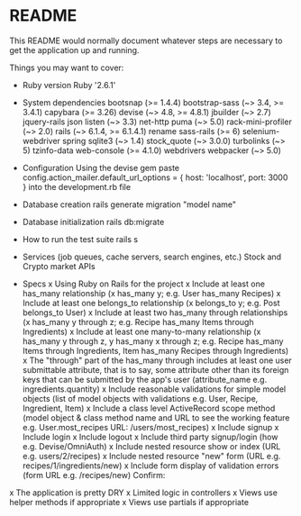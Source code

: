 # README

This README would normally document whatever steps are necessary to get the
application up and running.

Things you may want to cover:

* Ruby version
Ruby '2.6.1'
* System dependencies
  bootsnap (>= 1.4.4)
  bootstrap-sass (~> 3.4, >= 3.4.1)
  capybara (>= 3.26)
  devise (~> 4.8, >= 4.8.1)
  jbuilder (~> 2.7)
  jquery-rails
  json
  listen (~> 3.3)
  net-http
  puma (~> 5.0)
  rack-mini-profiler (~> 2.0)
  rails (~> 6.1.4, >= 6.1.4.1)
  rename
  sass-rails (>= 6)
  selenium-webdriver
  spring
  sqlite3 (~> 1.4)
  stock_quote (~> 3.0.0)
  turbolinks (~> 5)
  tzinfo-data
  web-console (>= 4.1.0)
  webdrivers
  webpacker (~> 5.0)
* Configuration
Using the devise gem
paste config.action_mailer.default_url_options = { host: 'localhost', port: 3000 } into the development.rb file

* Database creation
rails generate migration "model name"

* Database initialization
rails db:migrate

* How to run the test suite
rails s

* Services (job queues, cache servers, search engines, etc.)
Stock and Crypto market APIs


* Specs
 x Using Ruby on Rails for the project
 x Include at least one has_many relationship (x has_many y; e.g. User has_many Recipes)
 x Include at least one belongs_to relationship (x belongs_to y; e.g. Post belongs_to User)
 x Include at least two has_many through relationships (x has_many y through z; e.g. Recipe has_many Items through Ingredients)
 x Include at least one many-to-many relationship (x has_many y through z, y has_many x through z; e.g. Recipe has_many Items through Ingredients, Item has_many Recipes through Ingredients)
 x The "through" part of the has_many through includes at least one user submittable attribute, that is to say, some attribute other than its foreign keys that can be submitted by the app's user (attribute_name e.g. ingredients.quantity)
 x Include reasonable validations for simple model objects (list of model objects with validations e.g. User, Recipe, Ingredient, Item)
 x Include a class level ActiveRecord scope method (model object & class method name and URL to see the working feature e.g. User.most_recipes URL: /users/most_recipes)
 x Include signup
 x Include login
 x Include logout
 x Include third party signup/login (how e.g. Devise/OmniAuth)
 x Include nested resource show or index (URL e.g. users/2/recipes)
 x Include nested resource "new" form (URL e.g. recipes/1/ingredients/new)
 x Include form display of validation errors (form URL e.g. /recipes/new)
Confirm:

 x The application is pretty DRY
 x Limited logic in controllers
 x Views use helper methods if appropriate
 x Views use partials if appropriate